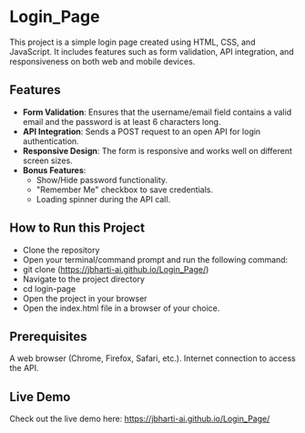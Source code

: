 # Login_Page

This project is a simple login page created using HTML, CSS, and JavaScript. It includes features such as form validation, API integration, and responsiveness on both web and mobile devices.

## Features

- **Form Validation**: Ensures that the username/email field contains a valid email and the password is at least 6 characters long.
- **API Integration**: Sends a POST request to an open API for login authentication.
- **Responsive Design**: The form is responsive and works well on different screen sizes.
- **Bonus Features**:
  - Show/Hide password functionality.
  - "Remember Me" checkbox to save credentials.
  - Loading spinner during the API call.

## How to Run this Project
   - Clone the repository
   - Open your terminal/command prompt and run the following command:
   - git clone (https://jbharti-ai.github.io/Login_Page/)
   - Navigate to the project directory
   - cd login-page
   - Open the project in your browser 
   - Open the index.html file in a browser of your choice.

## Prerequisites

A web browser (Chrome, Firefox, Safari, etc.).
Internet connection to access the API.

## Live Demo
Check out the live demo here: https://jbharti-ai.github.io/Login_Page/
